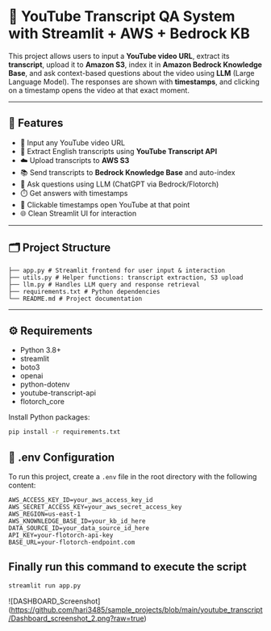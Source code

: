 # 🎥 YouTube Transcript QA System with Streamlit + AWS + Bedrock KB

This project allows users to input a **YouTube video URL**, extract its **transcript**, upload it to **Amazon S3**, index it in **Amazon Bedrock Knowledge Base**, and ask context-based questions about the video using **LLM** (Large Language Model). The responses are shown with **timestamps**, and clicking on a timestamp opens the video at that exact moment.

---

## 🚀 Features

- 🔗 Input any YouTube video URL
- 📄 Extract English transcripts using **YouTube Transcript API**
- ☁️ Upload transcripts to **AWS S3**
- 📚 Send transcripts to **Bedrock Knowledge Base** and auto-index
- 🤖 Ask questions using LLM (ChatGPT via Bedrock/Flotorch)
- ⏱️ Get answers with timestamps
- 🔘 Clickable timestamps open YouTube at that point
- 🌐 Clean Streamlit UI for interaction

---

## 🗂️ Project Structure

    ├── app.py # Streamlit frontend for user input & interaction
    ├── utils.py # Helper functions: transcript extraction, S3 upload
    ├── llm.py # Handles LLM query and response retrieval
    ├── requirements.txt # Python dependencies
    └── README.md # Project documentation


---

## ⚙️ Requirements

- Python 3.8+
- streamlit
- boto3
- openai
- python-dotenv
- youtube-transcript-api
- flotorch_core


Install Python packages:
```bash
pip install -r requirements.txt
```

## 🔐 .env Configuration

To run this project, create a `.env` file in the root directory with the following content:


    AWS_ACCESS_KEY_ID=your_aws_access_key_id
    AWS_SECRET_ACCESS_KEY=your_aws_secret_access_key
    AWS_REGION=us-east-1
    AWS_KNOWNLEDGE_BASE_ID=your_kb_id_here
    DATA_SOURCE_ID=your_data_source_id_here
    API_KEY=your-flotorch-api-key
    BASE_URL=your-flotorch-endpoint.com

## Finally run this command to execute the script 

```bash
streamlit run app.py
```

![DASHBOARD_Screenshot] (https://github.com/hari3485/sample_projects/blob/main/youtube_transcript/Dashboard_screenshot_2.png?raw=true)
